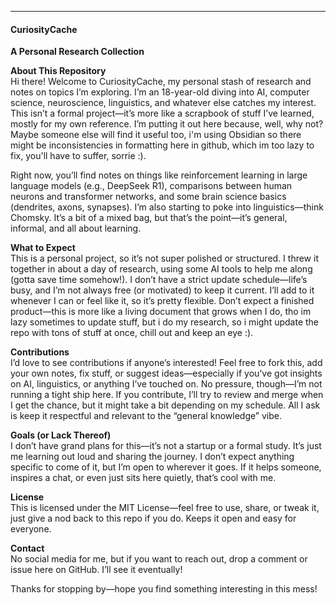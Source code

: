 
---

#### CuriosityCache

**A Personal Research Collection**

**About This Repository**  
Hi there! Welcome to CuriosityCache, my personal stash of research and notes on topics I’m exploring. I’m an 18-year-old diving into AI, computer science, neuroscience, linguistics, and whatever else catches my interest. This isn’t a formal project—it’s more like a scrapbook of stuff I’ve learned, mostly for my own reference. I’m putting it out here because, well, why not? Maybe someone else will find it useful too, i'm using Obsidian so there might be inconsistencies in formatting here in github, which im too lazy to fix, you'll have to suffer, sorrie :).

Right now, you’ll find notes on things like reinforcement learning in large language models (e.g., DeepSeek R1), comparisons between human neurons and transformer networks, and some brain science basics (dendrites, axons, synapses). I’m also starting to poke into linguistics—think Chomsky. It’s a bit of a mixed bag, but that’s the point—it’s general, informal, and all about learning.

**What to Expect**  
This is a personal project, so it’s not super polished or structured. I threw it together in about a day of research, using some AI tools to help me along (gotta save time somehow!). I don’t have a strict update schedule—life’s busy, and I’m not always free (or motivated) to keep it current. I’ll add to it whenever I can or feel like it, so it’s pretty flexible. Don’t expect a finished product—this is more like a living document that grows when I do, tho im lazy sometimes to update stuff, but i do my research, so i might update the repo with tons of stuff at once, chill out and keep an eye :).

**Contributions**  
I’d love to see contributions if anyone’s interested! Feel free to fork this, add your own notes, fix stuff, or suggest ideas—especially if you’ve got insights on AI, linguistics, or anything I’ve touched on. No pressure, though—I’m not running a tight ship here. If you contribute, I’ll try to review and merge when I get the chance, but it might take a bit depending on my schedule. All I ask is keep it respectful and relevant to the “general knowledge” vibe.

**Goals (or Lack Thereof)**  
I don’t have grand plans for this—it’s not a startup or a formal study. It’s just me learning out loud and sharing the journey. I don’t expect anything specific to come of it, but I’m open to wherever it goes. If it helps someone, inspires a chat, or even just sits here quietly, that’s cool with me.

**License**  
This is licensed under the MIT License—feel free to use, share, or tweak it, just give a nod back to this repo if you do. Keeps it open and easy for everyone.

**Contact**  
No social media for me, but if you want to reach out, drop a comment or issue here on GitHub. I’ll see it eventually!

Thanks for stopping by—hope you find something interesting in this mess!